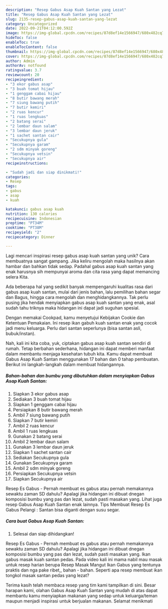 ```yaml
---
description: "Resep Gabus Asap Kuah Santan yang Lezat"
title: "Resep Gabus Asap Kuah Santan yang Lezat"
slug: 2135-resep-gabus-asap-kuah-santan-yang-lezat
category: Uncategorized
date: 2022-09-21T04:12:00.592Z
image: https://img-global.cpcdn.com/recipes/87d8ef14e1566947/680x482cq70/gabus-asap-kuah-santan-foto-resep-utama.jpg
hideToc: false
enableToc: true
enableTocContent: false
thumbnail: https://img-global.cpcdn.com/recipes/87d8ef14e1566947/680x482cq70/gabus-asap-kuah-santan-foto-resep-utama.jpg
cover: https://img-global.cpcdn.com/recipes/87d8ef14e1566947/680x482cq70/gabus-asap-kuah-santan-foto-resep-utama.jpg
author: Admin
authorAv: notfound
ratingvalue: 3.7
reviewcount: 20
recipeingredient:
- "3 ekor gabus asap"
- "3 buah tomat hijau"
- "1 genggam cabai hijau"
- "8 butir bawang merah"
- "7 siung bawang putih"
- "7 butir kemiri"
- "2 ruas kencur"
- "1 ruas lengkuas"
- "2 batang serai"
- "2 lembar daun salam"
- "3 lembar daun jeruk"
- "1 sachet santan cair"
- "Secukupnya gula"
- "Secukupnya garam"
- "2 sdm minyak goreng"
- "Secukupnya vetsin"
- "Secukupnya air"
recipeinstructions:

- "Sudah jadi dan siap dinikmati!"
categories:
- Resep
tags:
- gabus
- asap
- kuah

katakunci: gabus asap kuah 
nutrition: 130 calories
recipecuisine: Indonesian
preptime: "PT34M"
cooktime: "PT38M"
recipeyield: "2"
recipecategory: Dinner

---
```





Lagi mencari inspirasi resep gabus asap kuah santan yang unik? Cara membuatnya sangat gampang. Jika keliru mengolah maka hasilnya akan hambar dan bahkan tidak sedap. Padahal gabus asap kuah santan yang enak harusnya sih mempunyai aroma dan cita rasa yang dapat memancing selera Kita.





Ada beberapa hal yang sedikit banyak mempengaruhi kualitas rasa dari gabus asap kuah santan, mulai dari jenis bahan, lalu pemilihan bahan segar dan Bagus, hingga cara mengolah dan menghidangkannya. Tak perlu pusing jika hendak menyiapkan gabus asap kuah santan yang enak,      asal sudah tahu triknya maka hidangan ini dapat jadi suguhan spesial.














Dengan memakai Cookpad, kamu menyetujui Kebijakan Cookie dan Ketentuan Pemakaian. Ini resep ikan gabuh kuah santan enak yang cocok jadi menu keluarga. Perlu dari santan seperlunya (bisa santan asli, bubuk/instan).






Nah, kali ini kita coba, yuk, ciptakan gabus asap kuah santan sendiri di rumah. Tetap berbahan sederhana, hidangan ini dapat memberi manfaat dalam membantu menjaga kesehatan tubuh kita. Kamu dapat membuat Gabus Asap Kuah Santan menggunakan 17 bahan dan 0 tahap pembuatan. Berikut ini langkah-langkah dalam membuat hidangannya.

<!--inarticleads1-->

##### Bahan-bahan dan bumbu yang dibutuhkan dalam menyiapkan Gabus Asap Kuah Santan:

1. Siapkan 3 ekor gabus asap
1. Sediakan 3 buah tomat hijau
1. Siapkan 1 genggam cabai hijau
1. Persiapkan 8 butir bawang merah
1. Ambil 7 siung bawang putih
1. Siapkan 7 butir kemiri
1. Ambil 2 ruas kencur
1. Ambil 1 ruas lengkuas
1. Gunakan 2 batang serai
1. Ambil 2 lembar daun salam
1. Gunakan 3 lembar daun jeruk
1. Siapkan 1 sachet santan cair
1. Sediakan Secukupnya gula
1. Gunakan Secukupnya garam
1. Ambil 2 sdm minyak goreng
1. Persiapkan Secukupnya vetsin
1. Siapkan Secukupnya air


Resep Es Gabus - Pernah membuat es gabus atau pernah memakannya sewaktu zaman SD dahulu? Apalagi jika hidangan ini dibuat dnegan komposisi bumbu yang pas dan lezat, sudah pasti masakan yang. Lihat juga resep Gabus Asap Kuah Santan enak lainnya. Tips Membuat Resep Es Gabus Pelangi : Santan bisa diganti dengan susu segar. 

<!--inarticleads2-->

##### Cara buat Gabus Asap Kuah Santan:


1. Selesai dan siap dihidangkan!

Resep Es Gabus - Pernah membuat es gabus atau pernah memakannya sewaktu zaman SD dahulu? Apalagi jika hidangan ini dibuat dnegan komposisi bumbu yang pas dan lezat, sudah pasti masakan yang. Ikan gabus masak kuah santan pedas. Pada video kali ini mama nabil mau masak untuk resep harian berupa Resep Masak Mangut Ikan Gabus yang tentunya praktis dan nga pake ribet,, bahan - bahan. Seperti apa resep membuat ikan tongkol masak santan pedas yang lezat? 

Terima kasih telah membaca resep yang tim kami tampilkan di sini. Besar harapan kami, olahan Gabus Asap Kuah Santan yang mudah di atas dapat membantu kamu menyiapkan makanan yang sedap untuk keluarga/teman maupun menjadi inspirasi untuk berjualan makanan. Selamat menikmati
